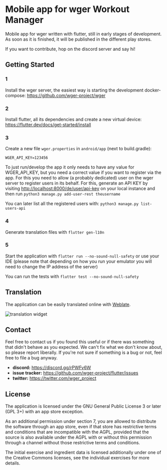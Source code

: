 # Mobile app for wger Workout Manager

Mobile app for wger written with flutter, still in early stages of development.
As soon as it is finished, it will be published in the different play stores.

If you want to contribute, hop on the discord server and say hi!

## Getting Started

### 1
Install the wger server, the easiest way is starting the development docker-compose:
<https://github.com/wger-project/wger>

### 2
Install flutter, all its dependencies and create a new virtual device: 
<https://flutter.dev/docs/get-started/install>

### 3
Create a new file ``wger.properties`` in ``android/app`` (next to build.gradle):

```properties
WGER_API_KEY=123456
```

To just run/develop the app it only needs to have any value for WGER_API_KEY, but
you need a correct value if you want to register via the app. For this you need
to allow (a probably dedicated) user on the wger server to register users in its
behalf. For this, generate an API KEY by visiting <http://localhost:8000/de/user/api-key>
on your local instance and then run ``python3 manage.py add-user-rest theusername``

You can later list all the registered users with: ``python3 manage.py list-users-api``  


### 4
Generate translation files with ``flutter gen-l10n``


### 5
Start the application with ``flutter run --no-sound-null-safety`` or use your IDE
(please note that depending on how you run your emulator you will need to change the
IP address of the server)

You can run the tests with ``flutter test --no-sound-null-safety``

## Translation
The application can be easily translated online with [Weblate](https://hosted.weblate.org/engage/wger/).

![translation widget](https://hosted.weblate.org/widgets/wger/-/web/multi-blue.svg)


## Contact

Feel free to contact us if you found this useful or if there was something that
didn't behave as you expected. We can't fix what we don't know about, so please
report liberally. If you're not sure if something is a bug or not, feel free to
file a bug anyway.

* **discord:** <https://discord.gg/rPWFv6W>
* **issue tracker:** <https://github.com/wger-project/flutter/issues>
* **twitter:** <https://twitter.com/wger_project>

## License

The application is licensed under the GNU General Public License 3 or later (GPL 3+)
with an app store exception.

As an additional permission under section 7, you are allowed to distribute the
software through an app store, even if that store has restrictive terms and
conditions that are incompatible with the AGPL, provided that the source is also
available under the AGPL with or without this permission through a channel without
those restrictive terms and conditions.


The initial exercise and ingredient data is licensed additionally under one of
the Creative Commons licenses, see the individual exercises for more details.
